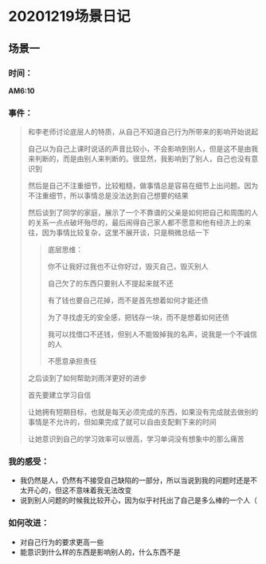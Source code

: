 # 20201219场景日记

## 场景一

### 时间：

**AM6:10**

### 事件：

> 和李老师讨论底层人的特质，从自己不知道自己行为所带来的影响开始说起
>
> 自己以为自己上课时说话的声音比较小，不会影响到别人，但是这不是由我来判断的，而是由别人来判断的。很显然，我影响到了别人，自己也没有意识到
>
> 然后是自己不注重细节，比较粗糙，做事情总是容易在细节上出问题。因为不注重细节，所以事情总是没法达到自己想要的结果
>
> 然后谈到了同学的家庭，展示了一个不靠谱的父亲是如何把自己和周围的人的关系一点点破坏殆尽的，最后闹得自己家人都不愿意和他有经济上的来往，因为事情比较复杂，这里不展开谈，只是稍微总结一下
>
> > 底层思维：
> >
> > 你不让我好过我也不让你好过，毁灭自己，毁灭别人
> >
> > 自己欠了的东西只要别人不提起来就不还
> >
> > 有了钱也要自己花掉，而不是首先想着如何才能还债
> >
> > 为了寻找虚无的安全感，把钱存一块，而不是想着如何还债
> >
> > 我可以找借口不还钱，但别人不能毁掉我的名声，说我是一个不诚信的人
> >
> > 不愿意承担责任
>
> 之后谈到了如何帮助刘雨洋更好的进步
>
> 首先要建立学习自信
>
> 让她拥有短期目标，也就是每天必须完成的东西，如果没有完成就去做别的事情是不允许的，但如果完成了就可以自由支配剩下来的时间
>
> 让她意识到自己的学习效率可以很高，学习单词没有想象中的那么痛苦

### 我的感受：

* 我仍然是人，仍然有不接受自己缺陷的一部分，所以当说到我的问题时还是不太开心的，但这不意味着我无法改变
* 说到别人问题的时候我比较开心，因为似乎衬托出了自己是多么棒的一个人（

### 如何改进：

* 对自己行为的要求更高一些
* 能意识到什么样的东西是影响别人的，什么东西不是